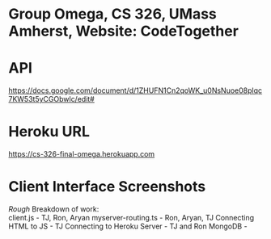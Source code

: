 # Group Omega, CS 326, UMass Amherst, Website: CodeTogether

# API
https://docs.google.com/document/d/1ZHUFN1Cn2qoWK_u0NsNuoe08plqc7KW53t5yCGObwlc/edit#

# Heroku URL
https://cs-326-final-omega.herokuapp.com

# Client Interface Screenshots

*Rough* Breakdown of work:  
client.js - TJ, Ron, Aryan
myserver-routing.ts - Ron, Aryan, TJ
Connecting HTML to JS - TJ
Connecting to Heroku Server - TJ and Ron
MongoDB - 


